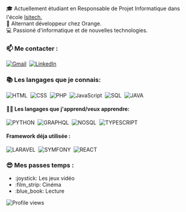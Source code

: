 
🎓 Actuellement étudiant en Responsable de Projet Informatique dans l'école <a href="https://www.ecole-isitech.com/" target="_blank">Isitech.</a>  
🔨 Alternant développeur chez Orange.    
💻 Passioné d'informatique et de nouvelles technologies.  



### 📫 Me contacter : 
[![Gmail](https://img.shields.io/badge/-GMAIL-D14C2C?style=for-the-badge&logo=gmail&logoColor=white)](mailto:dorian.vericel0546@gmail.com)
&nbsp;[![LinkedIn](https://img.shields.io/badge/-LINKEDIN-1188C6?style=for-the-badge&logo=linkedin&logoColor=white)](https://www.linkedin.com/in/dorian-vericel-576461180/) 
<!--
![Anurag's github stats](https://github-readme-stats.vercel.app/api?username=DocCreeps&show_icons=true&theme=gruvbox&count_private=true)  
-->

### :books: Les langages que je connais: 
  ![HTML](https://img.shields.io/badge/-HTML-FA7A3E?style=for-the-badge&logo=HTML5&logoColor=white) 
  &nbsp;![CSS](https://img.shields.io/badge/-CSS-2CCCD1?style=for-the-badge&logo=CSS3&logoColor=white)
  &nbsp;![PHP](https://img.shields.io/badge/-PHP-1B8ECF?style=for-the-badge&logo=PHP&logoColor=white)
  &nbsp;![JavaScript](https://img.shields.io/badge/-JavaScript-EBE148?style=for-the-badge&logo=JavaScript&logoColor=white)
  &nbsp;![SQL](https://img.shields.io/badge/-SQL-14C24B?style=for-the-badge&logo=MySQL&logoColor=white)
  &nbsp;![JAVA](https://img.shields.io/badge/-JAVA-F74B00?style=for-the-badge&logo=JAVA&logoColor=white)  


#### :man_student: Les langages que j'apprend/veux apprendre: 
  ![PYTHON](https://img.shields.io/badge/-PYTHON-D8C802?style=for-the-badge&logo=PYTHON&logoColor=white) 
  &nbsp;![GRAPHQL](https://img.shields.io/badge/-GRAPHQL-CF72E1?style=for-the-badge&logo=GRAPHQL&logoColor=white)
  &nbsp;![NOSQL](https://img.shields.io/badge/-NOSQL-02AEC6?style=for-the-badge&logo=NOSQL&logoColor=white) 
  &nbsp;![TYPESCRIPT](https://img.shields.io/badge/-TYPESCRIPT-007CF7?style=for-the-badge&logo=TYPESCRIPT&logoColor=white)  
  
#### Framework déja utilisée :  
  ![LARAVEL](https://img.shields.io/badge/-LARAVEL-C86A00?style=for-the-badge&logo=LARAVEL&logoColor=white) 
  &nbsp;![SYMFONY](https://img.shields.io/badge/-SYMFONY-007CF7?style=for-the-badge&logo=SYMFONY&logoColor=white) 
  &nbsp;![REACT](https://img.shields.io/badge/-REACT-00C2C8?style=for-the-badge&logo=REACT&logoColor=white)  
<!-- #### Framework à apprendre :  
![VUEJS](https://img.shields.io/badge/-VUEJS-C86A00?style=for-the-badge&logo=VUEJS&logoColor=white) 
  &nbsp;![ANGULAR](https://img.shields.io/badge/-ANGULAR-007CF7?style=for-the-badge&logo=ANGULAR&logoColor=white) 

<a href="https://github.com/anuraghazra/github-readme-stats">![Top Langs](https://github-readme-stats.vercel.app/api/top-langs/?username=DocCreeps&show_icons=true&theme=gruvbox&count_private=true)</a>  
-->

<!--[![trophy](https://github-profile-trophy.vercel.app/?username=DocCreeps&theme=gruvbox)](https://github.com/ryo-ma/github-profile-trophy)-->
### :sunglasses: Mes passes temps :
<ul>
  <li>:joystick: Les jeux vidéo </li> 
  <li>:film_strip: Cinéma </li> 
  <li>:blue_book:  Lecture </li>
</ul>  

![Profile views](https://gpvc.arturio.dev/DocCreeps)
  
  <!---
https://img.shields.io/badge/node.js%20-%2343853D.svg?&style=for-the-badge&logo=node.js&logoColor=white"
https://img.shields.io/badge/c%23%20-%23239120.svg?&style=for-the-badge&logo=c-sharp&logoColor=white
https://img.shields.io/badge/c++%20-%2300599C.svg?&style=for-the-badge&logo=c%2B%2B&logoColor=white
https://img.shields.io/badge/bootstrap%20-%23563D7C.svg?&style=for-the-badge&logo=bootstrap&logoColor=white
https://img.shields.io/badge/mysql-%2300f.svg?&style=for-the-badge&logo=mysql&logoColor=white
->
